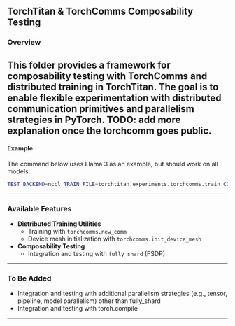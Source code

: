 ## TorchTitan & TorchComms Composability Testing

### Overview
This folder provides a framework for composability testing with TorchComms and distributed training in TorchTitan. The goal is to enable flexible experimentation with distributed communication primitives and parallelism strategies in PyTorch.
TODO: add more explanation once the torchcomm goes public.
---
#### Example

The command below uses Llama 3 as an example, but should work on all models.
```bash
TEST_BACKEND=nccl TRAIN_FILE=torchtitan.experiments.torchcomms.train CONFIG_FILE="./torchtitan/models/llama3/train_configs/debug_model.toml" ./run_train.sh
```
---
### Available Features
- **Distributed Training Utilities**
  - Training with `torchcomms.new_comm`
  - Device mesh initialization with `torchcomms.init_device_mesh`
- **Composability Testing**
  - Integration and testing with `fully_shard` (FSDP)
---
### To Be Added
- Integration and testing with additional parallelism strategies (e.g., tensor, pipeline, model parallelism) other than fully_shard
- Integration and testing with torch.compile
---
